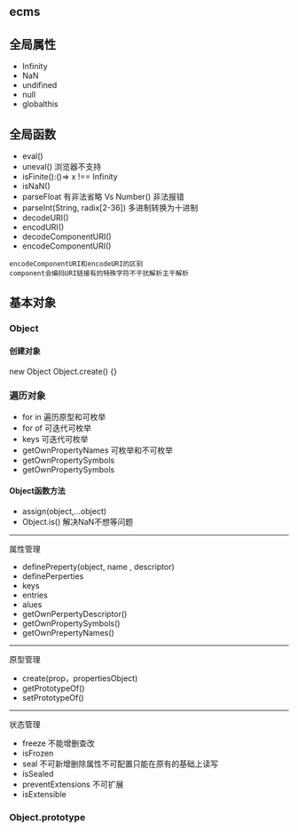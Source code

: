 ## ecms
## 全局属性
- Infinity
- NaN
- undifined
- null
- globalthis
## 全局函数
- eval()
- uneval() 浏览器不支持
- isFinite():()=> x !== Infinity
- isNaN() 
- parseFloat 有非法省略 Vs Number() 非法报错
- parseInt(String, radix[2-36]) 多进制转换为十进制
- decodeURI()
- encodURI()
- decodeComponentURI()  
- encodeComponentURI()
```
encodeComponentURI和encodeURI的区别
component会编码URI链接有的特殊字符不干扰解析主干解析
```
## 基本对象
### Object
#### 创建对象
new Object Object.create() {}
### 遍历对象
- for in 遍历原型和可枚举
- for of 可迭代可枚举
- keys 可迭代可枚举
- getOwnPropertyNames 可枚举和不可枚举
- getOwnPropertySymbols
- getOwnPropertySymbols
#### Object函数方法
- assign(object,...object)
- Object.is() 解决NaN不想等问题
---
属性管理
- definePreperty(object, name , descriptor)
- definePerperties
- keys
- entries
- alues
- getOwnPerpertyDescriptor()
- getOwnPropertySymbols()
- getOwnPrepertyNames()
---
原型管理
- create(prop，propertiesObject)
- getPrototypeOf()
- setPrototypeOf()
---
状态管理
- freeze 不能增删查改
- isFrozen
- seal 不可新增删除属性不可配置只能在原有的基础上读写
- isSealed
- preventExtensions 不可扩展
- isExtensible
### Object.prototype







